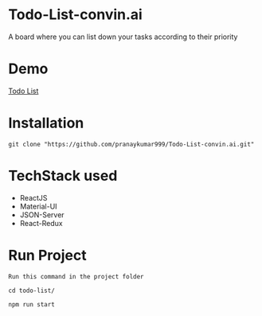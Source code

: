 # Todo-List-convin.ai
A board where you can list down your tasks according to their priority

# Demo

<a href="https://pranay-todo-list.netlify.app/">Todo List</a>

# Installation

```
git clone "https://github.com/pranaykumar999/Todo-List-convin.ai.git"

```

# TechStack used
* ReactJS
* Material-UI
* JSON-Server
* React-Redux

# Run Project

```
Run this command in the project folder

cd todo-list/

npm run start

```
